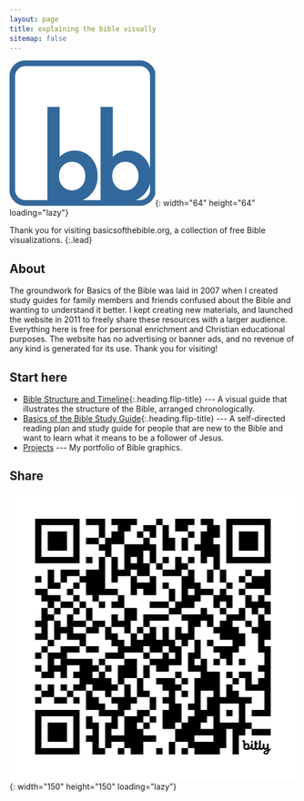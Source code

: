 ```yaml
---
layout: page
title: explaining the bible visually
sitemap: false
---
```

![Thumbnail image](assets/img/misc/bb.png){: width="64" height="64" loading="lazy"}  

Thank you for visiting basicsofthebible.org, a collection of free Bible visualizations.
{:.lead}

## About
The groundwork for Basics of the Bible was laid in 2007 when I created study guides for family members and friends confused about the Bible and wanting to understand it better. I kept creating new materials, and launched the website in 2011 to freely share these resources with a larger audience. Everything here is free for personal enrichment and Christian educational purposes. The website has no advertising or banner ads, and no revenue of any kind is generated for its use. Thank you for visiting!

## Start here
* [Bible Structure and Timeline](bst/README.md){:.heading.flip-title} --- A visual guide that illustrates the structure of the Bible, arranged chronologically.
* [Basics of the Bible Study Guide](studyguide/Introduction.md){:.heading.flip-title} --- A self-directed reading plan and study guide for people that are new to the Bible and want to learn what it means to be a follower of Jesus.
* [Projects](_projects/) --- My portfolio of Bible graphics. 

## Share <span class="icon-qrcode"></span>
 ![Actual-size image](assets/img/misc/homepage_qr.png){: width="150" height="150" loading="lazy"}
